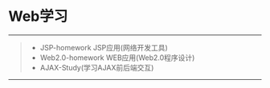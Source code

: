 # Web学习

------

> * JSP-homework JSP应用(网络开发工具)
> * Web2.0-homework  WEB应用(Web2.0程序设计)
> * AJAX-Study(学习AJAX前后端交互)

------


